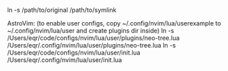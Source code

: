 ln -s /path/to/original /path/to/symlink

AstroVim:
(to enable user configs, copy ~/.config/nvim/lua/userexample to ~/.config/nvim/lua/user and create plugins dir inside)
ln -s /Users/eqr/code/configs/nvim/lua/user/plugins/neo-tree.lua /Users/eqr/.config/nvim/lua/user/plugins/neo-tree.lua
ln -s /Users/eqr/code/configs/nvim/lua/user/init.lua /Users/eqr/.config/nvim/lua/user/init.lua
